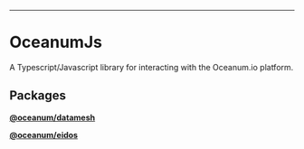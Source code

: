 ---

# OceanumJs

A Typescript/Javascript library for interacting with the Oceanum.io platform.

## Packages

[**@oceanum/datamesh**](docs/datamesh/README.md)

[**@oceanum/eidos**](docs/eidos/README.md)
